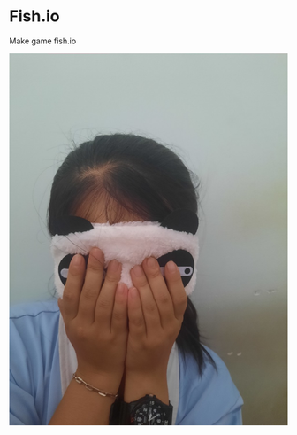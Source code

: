 # Fish.io
Make game fish.io

<p align="center"> <img src="https://github.com/zukahai/Fish.io/blob/main/images/fish.jpg" alt="bg" /> </p>
